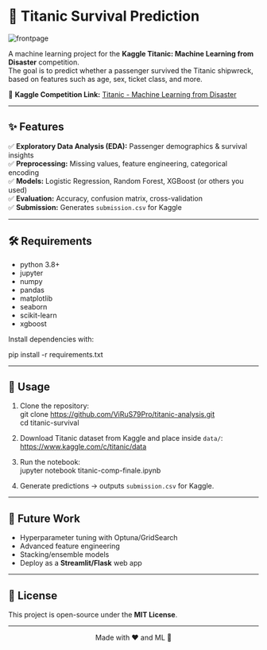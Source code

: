 # 🚢 Titanic Survival Prediction  

![frontpage](https://github.com/ViRuS79Pro/Titanic-Analysis/blob/main/images/St%C3%B6wer_Titanic.jpg)

A machine learning project for the **Kaggle Titanic: Machine Learning from Disaster** competition.  
The goal is to predict whether a passenger survived the Titanic shipwreck, based on features such as age, sex, ticket class, and more.  

🔗 **Kaggle Competition Link:** [Titanic - Machine Learning from Disaster]([https://www.kaggle.com/competitions/titanic](https://www.kaggle.com/code/sibasundarmanik/titanic-comp-finale))

---

## ✨ Features  

✅ **Exploratory Data Analysis (EDA):** Passenger demographics & survival insights  
✅ **Preprocessing:** Missing values, feature engineering, categorical encoding  
✅ **Models:** Logistic Regression, Random Forest, XGBoost (or others you used)  
✅ **Evaluation:** Accuracy, confusion matrix, cross-validation  
✅ **Submission:** Generates `submission.csv` for Kaggle  

---

## 🛠️ Requirements  

- python 3.8+  
- jupyter  
- numpy  
- pandas  
- matplotlib  
- seaborn  
- scikit-learn  
- xgboost  

Install dependencies with:  

pip install -r requirements.txt  

---

## 🚀 Usage  

1. Clone the repository:  
   git clone https://github.com/ViRuS79Pro/titanic-analysis.git  
   cd titanic-survival  

2. Download Titanic dataset from Kaggle and place inside `data/`:  
   https://www.kaggle.com/c/titanic/data  

3. Run the notebook:  
   jupyter notebook titanic-comp-finale.ipynb  

4. Generate predictions → outputs `submission.csv` for Kaggle.  

---


## 🔮 Future Work  

- Hyperparameter tuning with Optuna/GridSearch  
- Advanced feature engineering  
- Stacking/ensemble models  
- Deploy as a **Streamlit/Flask** web app  

---

## 📜 License  

This project is open-source under the **MIT License**.  

---

<p align="center">Made with ❤️ and ML 🚀</p>
